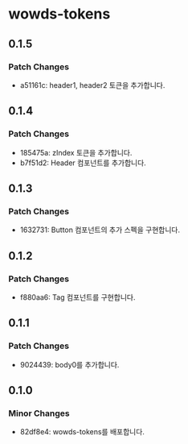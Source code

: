 # wowds-tokens

## 0.1.5

### Patch Changes

- a51161c: header1, header2 토큰을 추가합니다.

## 0.1.4

### Patch Changes

- 185475a: zIndex 토큰을 추가합니다.
- b7f51d2: Header 컴포넌트를 추가합니다.

## 0.1.3

### Patch Changes

- 1632731: Button 컴포넌트의 추가 스펙을 구현합니다.

## 0.1.2

### Patch Changes

- f880aa6: Tag 컴포넌트를 구현합니다.

## 0.1.1

### Patch Changes

- 9024439: body0를 추가합니다.

## 0.1.0

### Minor Changes

- 82df8e4: wowds-tokens를 배포합니다.
